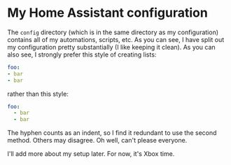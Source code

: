 # My Home Assistant configuration

The `config` directory (which is in the same directory as my configuration) contains all of my automations, scripts, etc. As you can see, I have split out my configuration pretty substantially (I like keeping it clean). As you can also see, I strongly prefer this style of creating lists:
```yaml
foo:
- bar
- bar
```
rather than this style:
```yaml
foo:
  - bar
  - bar
```
The hyphen counts as an indent, so I find it redundant to use the second method. Others may disagree. Oh well, can't please everyone.

I'll add more about my setup later. For now, it's Xbox time.